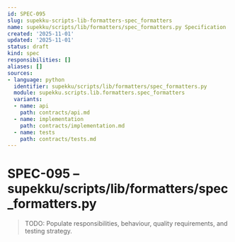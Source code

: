 ```yaml
---
id: SPEC-095
slug: supekku-scripts-lib-formatters-spec_formatters
name: supekku/scripts/lib/formatters/spec_formatters.py Specification
created: '2025-11-01'
updated: '2025-11-01'
status: draft
kind: spec
responsibilities: []
aliases: []
sources:
- language: python
  identifier: supekku/scripts/lib/formatters/spec_formatters.py
  module: supekku.scripts.lib.formatters.spec_formatters
  variants:
  - name: api
    path: contracts/api.md
  - name: implementation
    path: contracts/implementation.md
  - name: tests
    path: contracts/tests.md
---
```


# SPEC-095 – supekku/scripts/lib/formatters/spec_formatters.py

> TODO: Populate responsibilities, behaviour, quality requirements, and testing strategy.
